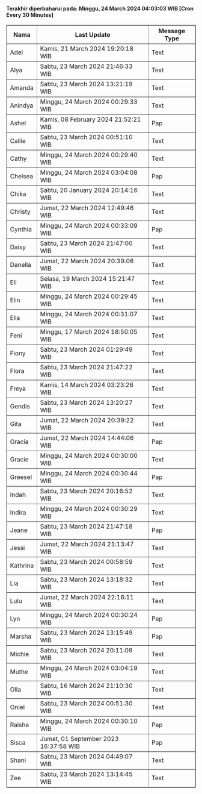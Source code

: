 #### Terakhir diperbaharui pada: Minggu, 24 March 2024 04:03:03 WIB [Cron Every 30 Minutes]

<table border='1'><tr><th>Nama</th><th>Last Update</th><th>Message Type</th></tr><tr><td>Adel</td><td>Kamis, 21 March 2024 19:20:18 WIB</td><td>Text</td></tr><tr><td>Alya</td><td>Sabtu, 23 March 2024 21:46:33 WIB</td><td>Text</td></tr><tr><td>Amanda</td><td>Sabtu, 23 March 2024 13:21:19 WIB</td><td>Text</td></tr><tr><td>Anindya</td><td>Minggu, 24 March 2024 00:29:33 WIB</td><td>Text</td></tr><tr><td>Ashel</td><td>Kamis, 08 February 2024 21:52:21 WIB</td><td>Pap</td></tr><tr><td>Callie</td><td>Sabtu, 23 March 2024 00:51:10 WIB</td><td>Text</td></tr><tr><td>Cathy</td><td>Minggu, 24 March 2024 00:29:40 WIB</td><td>Text</td></tr><tr><td>Chelsea</td><td>Minggu, 24 March 2024 03:04:08 WIB</td><td>Pap</td></tr><tr><td>Chika</td><td>Sabtu, 20 January 2024 20:14:16 WIB</td><td>Text</td></tr><tr><td>Christy</td><td>Jumat, 22 March 2024 12:49:46 WIB</td><td>Text</td></tr><tr><td>Cynthia</td><td>Minggu, 24 March 2024 00:33:09 WIB</td><td>Pap</td></tr><tr><td>Daisy</td><td>Sabtu, 23 March 2024 21:47:00 WIB</td><td>Text</td></tr><tr><td>Danella</td><td>Jumat, 22 March 2024 20:39:06 WIB</td><td>Text</td></tr><tr><td>Eli</td><td>Selasa, 19 March 2024 15:21:47 WIB</td><td>Text</td></tr><tr><td>Elin</td><td>Minggu, 24 March 2024 00:29:45 WIB</td><td>Text</td></tr><tr><td>Ella</td><td>Minggu, 24 March 2024 00:31:07 WIB</td><td>Text</td></tr><tr><td>Feni</td><td>Minggu, 17 March 2024 18:50:05 WIB</td><td>Text</td></tr><tr><td>Fiony</td><td>Sabtu, 23 March 2024 01:29:49 WIB</td><td>Text</td></tr><tr><td>Flora</td><td>Sabtu, 23 March 2024 21:47:22 WIB</td><td>Text</td></tr><tr><td>Freya</td><td>Kamis, 14 March 2024 03:23:26 WIB</td><td>Text</td></tr><tr><td>Gendis</td><td>Sabtu, 23 March 2024 13:20:27 WIB</td><td>Text</td></tr><tr><td>Gita</td><td>Jumat, 22 March 2024 20:39:22 WIB</td><td>Text</td></tr><tr><td>Gracia</td><td>Jumat, 22 March 2024 14:44:06 WIB</td><td>Pap</td></tr><tr><td>Gracie</td><td>Minggu, 24 March 2024 00:30:00 WIB</td><td>Text</td></tr><tr><td>Greesel</td><td>Minggu, 24 March 2024 00:30:44 WIB</td><td>Pap</td></tr><tr><td>Indah</td><td>Sabtu, 23 March 2024 20:16:52 WIB</td><td>Text</td></tr><tr><td>Indira</td><td>Minggu, 24 March 2024 00:30:29 WIB</td><td>Text</td></tr><tr><td>Jeane</td><td>Sabtu, 23 March 2024 21:47:18 WIB</td><td>Pap</td></tr><tr><td>Jessi</td><td>Jumat, 22 March 2024 21:13:47 WIB</td><td>Text</td></tr><tr><td>Kathrina</td><td>Sabtu, 23 March 2024 00:58:59 WIB</td><td>Text</td></tr><tr><td>Lia</td><td>Sabtu, 23 March 2024 13:18:32 WIB</td><td>Text</td></tr><tr><td>Lulu</td><td>Jumat, 22 March 2024 22:16:11 WIB</td><td>Text</td></tr><tr><td>Lyn</td><td>Minggu, 24 March 2024 00:30:24 WIB</td><td>Pap</td></tr><tr><td>Marsha</td><td>Sabtu, 23 March 2024 13:15:49 WIB</td><td>Pap</td></tr><tr><td>Michie</td><td>Sabtu, 23 March 2024 20:11:09 WIB</td><td>Text</td></tr><tr><td>Muthe</td><td>Minggu, 24 March 2024 03:04:19 WIB</td><td>Text</td></tr><tr><td>Olla</td><td>Sabtu, 16 March 2024 21:10:30 WIB</td><td>Text</td></tr><tr><td>Oniel</td><td>Sabtu, 23 March 2024 00:51:30 WIB</td><td>Text</td></tr><tr><td>Raisha</td><td>Minggu, 24 March 2024 00:30:10 WIB</td><td>Pap</td></tr><tr><td>Sisca</td><td>Jumat, 01 September 2023 16:37:58 WIB</td><td>Pap</td></tr><tr><td>Shani</td><td>Sabtu, 23 March 2024 04:49:07 WIB</td><td>Text</td></tr><tr><td>Zee</td><td>Sabtu, 23 March 2024 13:14:45 WIB</td><td>Text</td></tr></table>